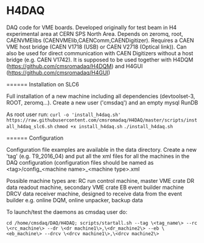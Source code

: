 H4DAQ
=======

DAQ code for VME boards. Developed originally for test beam in H4 experimental area at CERN SPS North Area. 
Depends on zeromq, root, CAENVMElibs (CAENVMElib,CAENComm,CAENDigitizer). 
Requires a CAEN VME host bridge (CAEN V1718 (USB) or CAEN V2718 (Optical link)). 
Can also be used for direct communication with CAEN Digitizers without a host bridge (e.g. CAEN V1742).
It is supposed to be used together with H4DQM (https://github.com/cmsromadaq/H4DQM) and H4GUI (https://github.com/cmsromadaq/H4GUI) 

======
Installation on SLC6

Full installation of a new machine including all dependencies (devtoolset-3, ROOT, zeromq...). 
Create a new user ('cmsdaq') and an empty mysql RunDB

As root user run:
`curl -o 'install_h4daq.sh' https://raw.githubusercontent.com/cmsromadaq/H4DAQ/master/scripts/install_h4daq_slc6.sh`
`chmod +x install_h4daq.sh`
`./install_h4daq.sh`

======
Configuration

Configuration file examples are available in the data directory. Create a new 'tag' (e.g. T9_2016_04) and put all the xml files for all the machines in the DAQ configuration (configuration files should be named as \<tag\>/config_\<machine name\>_\<machine type\>.xml 

Possible machine types are:
RC run control machine, master VME crate
DR data readout machine, secondary VME crate
EB event builder machine
DRCV data receiver machine, designed to receive data from the event builder e.g. online DQM, online unpacker, backup data

To launch/test the daemons as cmsdaq user do:

`cd /home/cmsdaq/DAQ/H4DAQ; scripts/startall.sh --tag \<tag_name\> --rc \<rc_machine\> --dr \<dr machine1\>,\<dr_machine2\> --eb \<eb_machine\> --drcv \<drcv machine1\>,\<drcv machine2\>`


